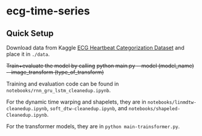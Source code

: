 # ecg-time-series

## Quick Setup
Download data from Kaggle [ECG Heartbeat Categorization Dataset](https://www.kaggle.com/shayanfazeli/heartbeat) and place it in `./data`.

~~Train+evaluate the model by calling~~
~~python main.py --model (model_name) --image_transform (type_of_transform)~~

Training and evaluation code can be found in `notebooks/rnn_gru_lstm_cleanedup.ipynb`.

For the dynamic time warping and shapelets, they are in `notebooks/linmdtw-cleanedup.ipynb`, `soft_dtw-cleanedup.ipynb`, and `notebooks/shapeled-Cleanedup.ipynb`.

For the transformer models, they are in `python main-trainsformer.py`.
